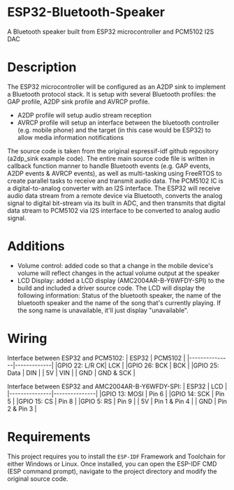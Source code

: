 # ESP32-Bluetooth-Speaker
A Bluetooth speaker built from ESP32 microcontroller and PCM5102 I2S DAC

# Description
The ESP32 microcontroller will be configured as an A2DP sink to implement a Bluetooth protocol stack. It is setup with several Bluetooth profiles: the GAP profile, A2DP sink profile and AVRCP profile.

- A2DP profile will setup audio stream reception 
- AVRCP profile will setup an interface between the bluetooth controller (e.g. mobile phone) and the target (in this case would be ESP32) to allow media information notifications

The source code is taken from the original espressif-idf github repository (a2dp_sink example code). The entire main source code file is written in callback function manner to handle Bluetooth events (e.g. GAP events, A2DP events & AVRCP events), as well as multi-tasking using FreeRTOS to create parallel tasks to receive and transmit audio data. The PCM5102 IC is a digital-to-analog converter with an I2S interface. The ESP32 will receive audio data stream from a remote device via Bluetooth, converts the analog signal to digital bit-stream via its built in ADC, and then transmits that digital data stream to PCM5102 via I2S interface to be converted to analog audio signal.

# Additions 
- Volume control: added code so that a change in the mobile device's volume will reflect changes in the actual volume output at the speaker
- LCD Display: added a LCD display (AMC2004AR-B-Y6WFDY-SPI) to the build and included a driver source code. The LCD will display the following information: Status of the bluetooth speaker, the name of the bluetooth speaker and the name of the song that's currently playing. If the song name is unavailable, it'll just display "unavailable".

# Wiring
Interface between ESP32 and PCM5102:
| ESP32         | PCM5102     |
|---------------|-------------|
|GPIO 22: L/R CK|     LCK     |
|GPIO 26: BCK   |     BCK     |
|GPIO 25: Data  |     DIN     |
|      5V       |     VIN     |
|      GND      |  GND & SCK  |

Interface between ESP32 and AMC2004AR-B-Y6WFDY-SPI:
| ESP32         | LCD           |
|---------------|---------------|
|GPIO 13: MOSI  |   Pin 6       |
|GPIO 14: SCK   |   Pin 5       |
|GPIO 15: CS    |   Pin 8       |
|GPIO 5: RS     |   Pin 9       |
|      5V       | Pin 1 & Pin 4 |
|      GND      | Pin 2 & Pin 3 |

# Requirements
This project requires you to install the `ESP-IDF` Framework and Toolchain for either Windows or Linux. Once installed, you can open the ESP-IDF CMD (ESP command prompt), navigate to the project directory and modify the original source code. 

